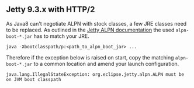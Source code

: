 Jetty 9.3.x with HTTP/2
---------------

As Java8 can't negotiate ALPN with stock classes, a few JRE classes need to be replaced.
As outlined in the [Jetty ALPN documentation](http://www.eclipse.org/jetty/documentation/current/alpn-chapter.html) the used `alpn-boot-*.jar` has to match your JRE.

```
java -Xbootclasspath/p:<path_to_alpn_boot_jar> ...
```

Therefore if the exception below is raised on start, copy the matching `alpn-boot-*.jar` to a common location and amend your launch configuration.

```
java.lang.IllegalStateException: org.eclipse.jetty.alpn.ALPN must be on JVM boot classpath
```
